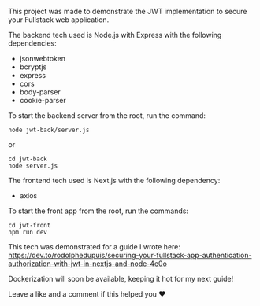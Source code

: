 This project was made to demonstrate the JWT implementation to secure your Fullstack web application.

The backend tech used is Node.js with Express with the following dependencies:
- jsonwebtoken
- bcryptjs
- express
- cors
- body-parser
- cookie-parser

To start the backend server from the root, run the command:
```
node jwt-back/server.js
```
or
```
cd jwt-back
node server.js
```

The frontend tech used is Next.js with the following dependency:
- axios

To start the front app from the root, run the commands:
```
cd jwt-front
npm run dev
```

This tech was demonstrated for a guide I wrote here: https://dev.to/rodolphedupuis/securing-your-fullstack-app-authentication-authorization-with-jwt-in-nextjs-and-node-4e0o

Dockerization will soon be available, keeping it hot for my next guide!

Leave a like and a comment if this helped you ❤️
